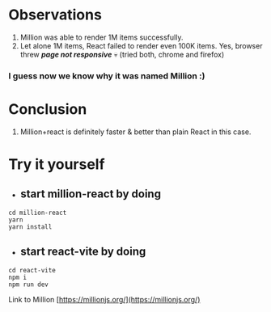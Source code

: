 # Observations

1. Million was able to render 1M items successfully.
1. Let alone 1M items, React failed to render even 100K items. Yes, browser threw **_page not responsive_** 💀 (tried both, chrome and firefox)

### I guess now we know why it was named Million :)

# Conclusion

1. Million+react is definitely faster & better than plain React in this case.

# Try it yourself

-   ## start million-react by doing

```
cd million-react
yarn
yarn install
```

-   ## start react-vite by doing

```
cd react-vite
npm i
npm run dev
```

Link to Million [https://millionjs.org/](https://millionjs.org/)
